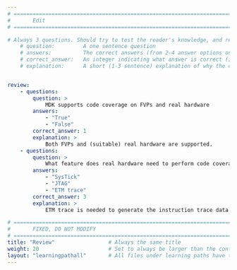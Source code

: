 ```yaml
---
# ================================================================================
#       Edit
# ================================================================================

# Always 3 questions. Should try to test the reader's knowledge, and reinforce the key points you want them to remember.
    # question:         A one sentence question
    # answers:          The correct answers (from 2-4 answer options only). Should be surrounded by quotes.
    # correct_answer:   An integer indicating what answer is correct (index starts from 0)
    # explanation:      A short (1-3 sentence) explanation of why the correct answer is correct. Can add additional context if desired


review:
    - questions:
        question: >
            MDK supports code coverage on FVPs and real hardware
        answers:
            - "True"
            - "False"
        correct_answer: 1
        explanation: >
            Both FVPs and (suitable) real hardware are supported.
    - questions:
        question: >
            What feature does real hardware need to perform code coverage
        answers:
            - "SysTick"
            - "JTAG"
            - "ETM trace"
        correct_answer: 3
        explanation: >
            ETM trace is needed to generate the instruction trace data used to determine the code coverage. You will also need to use an appropriate debug adapter such as ulinkPro.

# ================================================================================
#       FIXED, DO NOT MODIFY
# ================================================================================
title: "Review"                 # Always the same title
weight: 20                      # Set to always be larger than the content in this path
layout: "learningpathall"       # All files under learning paths have this same wrapper
---
```

